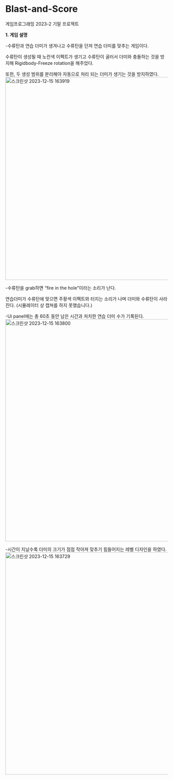 # Blast-and-Score
게임프로그래밍 2023-2 기말 프로젝트
 
**1.	게임 설명**
   
-수류탄과 연습 더미가 생겨나고 수류탄을 던져 연습 더미를 맞추는 게임이다. 

수류탄이 생성될 때 노란색 이펙트가 생기고 수류탄이 굴러서 더미와 충돌하는 것을 방지해 Rigidbody-Freeze rotation을 해주었다.

또한, 두 생성 범위를 분리해야 자동으로 처리 되는 더미가 생기는 것을 방지하였다.
<img width="631" alt="스크린샷 2023-12-15 163919" src="https://github.com/gus1043/Blast-and-Score/assets/80878955/302d310f-f11e-4407-935f-0c7a666614b7">

 -수류탄을 grab하면 “fire in the hole”이라는 소리가 난다. 
 
 연습더미가 수류탄에 맞으면 주황색 이펙트와 터지는 소리가 나며 더미와 수류탄이 사라진다. (시뮬레이터 상 캡쳐를 하지 못했습니다.)
 
-Ui panel에는 총 60초 동안 남은 시간과 처치한 연습 더미 수가 기록된다.
<img width="691" alt="스크린샷 2023-12-15 163800" src="https://github.com/gus1043/Blast-and-Score/assets/80878955/c5362612-91de-405b-81f7-4035dfe71ece">

-시간이 지날수록 더미의 크기가 점점 작아져 맞추기 힘들어지는 레벨 디자인을 하였다.
<img width="691" alt="스크린샷 2023-12-15 163729" src="https://github.com/gus1043/Blast-and-Score/assets/80878955/dde20d38-63db-4967-ba9b-2c187e729098">
